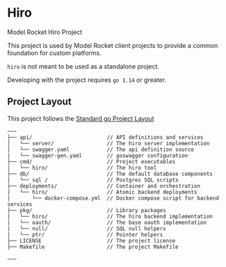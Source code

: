 # Hiro

Model Rocket Hiro Project

This project is used by Model Rocket client projects to provide a common foundation for custom platforms. 

`hiro` is not meant to be used as a standalone project.

Developing with the project requires `go 1.14` or greater.

## Project Layout

This project follows the [Standard go Project Layout](https://github.com/golang-standards/project-layout)

```
~~~
├── api/                        // API definitions and services
│   └── server/                 // The hiro server implementation
|   └── swagger.yaml            // The api definition source
|   └── swagger-gen.yaml        // goswagger configuration
├── cmd/                        // Project executables
|   └── hiro/                   // The hiro tool
├── db/                         // The default database components
|   └── sql /                   // Postgres SQL scripts
├── deployments/                // Container and orchestration
|   └── hiro/                   // Atomic backend deployments
|       └── docker-compose.yml  // Docker compose script for backend services
├── pkg/                        // Library packages
|   └── hiro/                   // The hiro backend implementation
|   └── oauth/                  // The base oauth implementation
|   └── null/                   // SQL null helpers
|   └── ptr/                    // Pointer helpers
├── LICENSE                     // The project license
├── Makefile                    // The project Makefile

~~~
```